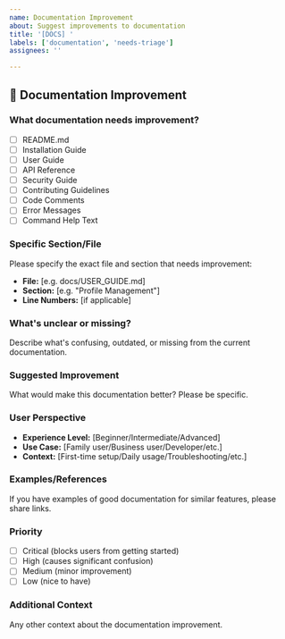 ```yaml
---
name: Documentation Improvement
about: Suggest improvements to documentation
title: '[DOCS] '
labels: ['documentation', 'needs-triage']
assignees: ''

---
```


## 📝 Documentation Improvement

### **What documentation needs improvement?**
- [ ] README.md
- [ ] Installation Guide
- [ ] User Guide
- [ ] API Reference
- [ ] Security Guide
- [ ] Contributing Guidelines
- [ ] Code Comments
- [ ] Error Messages
- [ ] Command Help Text

### **Specific Section/File**
Please specify the exact file and section that needs improvement:
- **File:** [e.g. docs/USER_GUIDE.md]
- **Section:** [e.g. "Profile Management"]
- **Line Numbers:** [if applicable]

### **What's unclear or missing?**
Describe what's confusing, outdated, or missing from the current documentation.

### **Suggested Improvement**
What would make this documentation better? Please be specific.

### **User Perspective**
- **Experience Level:** [Beginner/Intermediate/Advanced]
- **Use Case:** [Family user/Business user/Developer/etc.]
- **Context:** [First-time setup/Daily usage/Troubleshooting/etc.]

### **Examples/References**
If you have examples of good documentation for similar features, please share links.

### **Priority**
- [ ] Critical (blocks users from getting started)
- [ ] High (causes significant confusion)
- [ ] Medium (minor improvement)
- [ ] Low (nice to have)

### **Additional Context**
Any other context about the documentation improvement.
